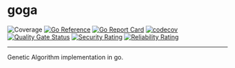 # goga
![Coverage](https://img.shields.io/badge/Coverage-28.8%25-red)
[![Go Reference](https://pkg.go.dev/badge/github.com/harpy-wings/goga.svg)](https://pkg.go.dev/github.com/harpy-wings/goga)
[![Go Report Card](https://goreportcard.com/badge/github.com/harpy-wings/goga)](https://goreportcard.com/report/github.com/harpy-wings/goga)
[![codecov](https://codecov.io/gh/harpy-wings/goga/branch/main/graph/badge.svg?token=R4Z4JTD87I)](https://codecov.io/gh/harpy-wings/goga)
[![Quality Gate Status](https://sonarcloud.io/api/project_badges/measure?project=harpy-wings_goga&metric=alert_status)](https://sonarcloud.io/summary/new_code?id=harpy-wings_goga)
[![Security Rating](https://sonarcloud.io/api/project_badges/measure?project=harpy-wings_goga&metric=security_rating)](https://sonarcloud.io/summary/new_code?id=harpy-wings_goga)
[![Reliability Rating](https://sonarcloud.io/api/project_badges/measure?project=harpy-wings_goga&metric=reliability_rating)](https://sonarcloud.io/summary/new_code?id=harpy-wings_goga)

---

Genetic Algorithm implementation in go.
